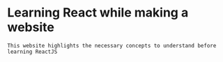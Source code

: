 # Learning React while making a website
`This website highlights the necessary concepts to understand before learning ReactJS`
